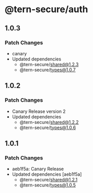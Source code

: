 # @tern-secure/auth

## 1.0.3

### Patch Changes

- canary
- Updated dependencies
  - @tern-secure/shared@1.2.3
  - @tern-secure/types@1.0.7

## 1.0.2

### Patch Changes

- Canary Release version 2
- Updated dependencies
  - @tern-secure/shared@1.2.2
  - @tern-secure/types@1.0.6

## 1.0.1

### Patch Changes

- aeb1f5a: Canary Release
- Updated dependencies [aeb1f5a]
  - @tern-secure/shared@1.2.1
  - @tern-secure/types@1.0.5
